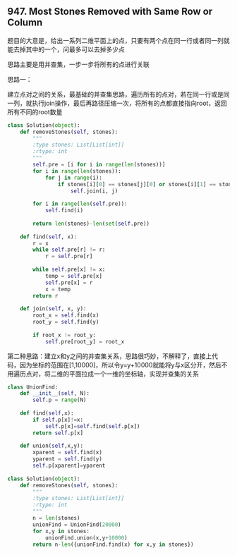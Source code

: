 ## 947. Most Stones Removed with Same Row or Column

题目的大意是，给出一系列二维平面上的点，只要有两个点在同一行或者同一列就能去掉其中的一个，问最多可以去掉多少点

思路主要是用并查集，一步一步将所有的点进行关联

思路一：

建立点对之间的关系，最基础的并查集思路，遍历所有的点对，若在同一行或是同一列，就执行join操作，最后再路径压缩一次，将所有的点都直接指向root，返回所有不同的root数量

```python
class Solution(object):
    def removeStones(self, stones):
        """
        :type stones: List[List[int]]
        :rtype: int
        """
        self.pre = [i for i in range(len(stones))]
        for i in range(len(stones)):
            for j in range(i):
                if stones[i][0] == stones[j][0] or stones[i][1] == stones[j][1]:
                    self.join(i, j)
        
        for i in range(len(self.pre)):
            self.find(i)
        
        return len(stones)-len(set(self.pre))
        
    def find(self, x):
        r = x
        while self.pre[r] != r:
            r = self.pre[r]
        
        while self.pre[x] != x:
            temp = self.pre[x]
            self.pre[x] = r
            x = temp
        return r
    
    def join(self, x, y):
        root_x = self.find(x)
        root_y = self.find(y)
        
        if root_x != root_y:
            self.pre[root_y] = root_x
```

第二种思路：建立x和y之间的并查集关系，思路很巧妙，不解释了，直接上代码，因为坐标的范围在[1,10000]，所以令y=y+10000就能将y与x区分开，然后不用遍历点对，将二维的平面拉成一个一维的坐标轴，实现并查集的关系

```python
class UnionFind:
    def __init__(self, N):
        self.p = range(N)
    
    def find(self,x):
        if self.p[x]!=x:
            self.p[x]=self.find(self.p[x])
        return self.p[x]
    
    def union(self,x,y):
        xparent = self.find(x)
        yparent = self.find(y)
        self.p[xparent]=yparent
        
class Solution(object):
    def removeStones(self, stones):
        """
        :type stones: List[List[int]]
        :rtype: int
        """
        n = len(stones)
        unionFind = UnionFind(20000)
        for x,y in stones:
            unionFind.union(x,y+10000)
        return n-len({unionFind.find(x) for x,y in stones})
```
